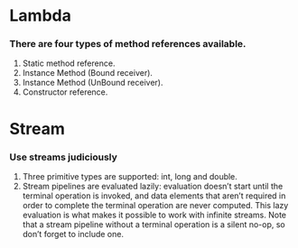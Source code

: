 # Lambda
### There are four types of method references available.

1.  Static method reference.
2.  Instance Method (Bound receiver).
3.  Instance Method (UnBound receiver).
4.  Constructor reference.
# Stream
### Use streams judiciously
1. Three primitive types are supported: int, long and double.
2. Stream pipelines are evaluated lazily: evaluation doesn’t start until the terminal operation is invoked, and data elements that aren’t required in order to complete the terminal operation are never computed. This lazy evaluation is what makes it possible to work with infinite streams. Note that a stream pipeline without a terminal operation is a silent no-op, so don’t forget to include one.
<!--stackedit_data:
eyJoaXN0b3J5IjpbMzM1MjQxMTAyLC01MjM2MjIxNjVdfQ==
-->